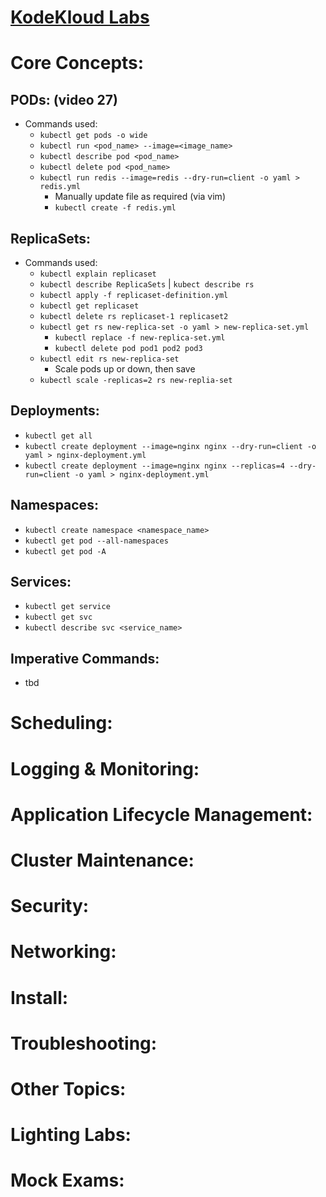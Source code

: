 # [KodeKloud Labs](https://kodekloud.com/courses/labs-certified-kubernetes-administrator-with-practice-tests/)

# Core Concepts:
## PODs: (video 27)
- Commands used:
  - `kubectl get pods -o wide`
  - `kubectl run <pod_name> --image=<image_name>`
  - `kubectl describe pod <pod_name>`
  - `kubectl delete pod <pod_name>`
  - `kubectl run redis --image=redis --dry-run=client -o yaml > redis.yml`
    - Manually update file as required (via vim)
    - `kubectl create -f redis.yml`
## ReplicaSets:
- Commands used:
  - `kubectl explain replicaset`
  - `kubectl describe ReplicaSets` | `kubect describe rs`
  - `kubectl apply -f replicaset-definition.yml`
  - `kubectl get replicaset`
  - `kubectl delete rs replicaset-1 replicaset2`
  - `kubectl get rs new-replica-set -o yaml > new-replica-set.yml`
    - `kubectl replace -f new-replica-set.yml`
    - `kubectl delete pod pod1 pod2 pod3`
  - `kubectl edit rs new-replica-set`
    - Scale pods up or down, then save
  - `kubectl scale -replicas=2 rs new-replia-set`
## Deployments:
- `kubectl get all`
- `kubectl create deployment --image=nginx nginx --dry-run=client -o yaml > nginx-deployment.yml`
- `kubectl create deployment --image=nginx nginx --replicas=4 --dry-run=client -o yaml > nginx-deployment.yml`
## Namespaces:
- `kubectl create namespace <namespace_name>`
- `kubectl get pod --all-namespaces`
- `kubectl get pod -A`
## Services:
- `kubectl get service`
- `kubectl get svc`
- `kubectl describe svc <service_name>`
## Imperative Commands:
- tbd




# Scheduling:

# Logging & Monitoring:

# Application Lifecycle Management:

# Cluster Maintenance:

# Security:

# Networking:

# Install:

# Troubleshooting:

# Other Topics:

# Lighting Labs:

# Mock Exams:

